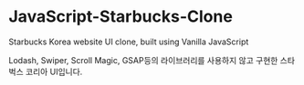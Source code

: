 # JavaScript-Starbucks-Clone
Starbucks Korea website UI clone, built using Vanilla JavaScript

Lodash, Swiper, Scroll Magic, GSAP등의 라이브러리를 사용하지 않고 구현한 스타벅스 코리아 UI입니다.
